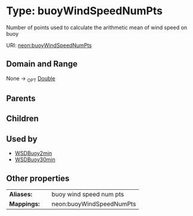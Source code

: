 
# Type: buoyWindSpeedNumPts


Number of points used to calculate the arithmetic mean of wind speed on buoy

URI: [neon:buoyWindSpeedNumPts](https://data.neonscience.org/buoyWindSpeedNumPts)


## Domain and Range

None ->  <sub>OPT</sub> [Double](types/Double.md)

## Parents


## Children


## Used by

 * [WSDBuoy2min](WSDBuoy2min.md)
 * [WSDBuoy30min](WSDBuoy30min.md)

## Other properties

|  |  |  |
| --- | --- | --- |
| **Aliases:** | | buoy wind speed num pts |
| **Mappings:** | | neon:buoyWindSpeedNumPts |

